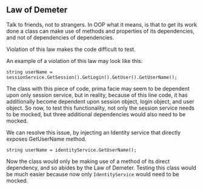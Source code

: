 ## **Law of Demeter**

Talk to friends, not to strangers. In OOP what it means, is that to get its work done a class can make use of methods and properties of its dependencies, and not of dependencies of dependencies.       

Violation of this law makes the code difficult to test. 

An example of a violation of this law may look like this: 

`string userName = sessionService.GetSession().GetLogin().GetUser().GetUserName();`

The class with this piece of code, prima facie may seem to be dependent upon only session service, but in reality, because of this line code, it has additionally become dependent upon session object, login object, and user object.  So now, to test this functionality, not only the session service needs to be mocked, but three additional dependencies would also need to be mocked. 

We can resolve this issue, by injecting an Identity service that directly exposes GetUserName method. 

`string userName = identityService.GetUserName();` 

Now the class would only be making use of a method of its direct dependency, and so abides by the Law of Demeter. Testing this class would be much easier because now only  `IdentityService` would need to be mocked.